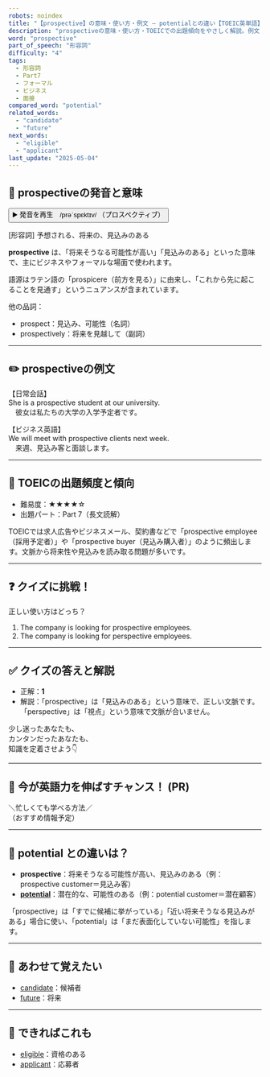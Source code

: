 ```yaml
---
robots: noindex
title: "【prospective】の意味・使い方・例文 ― potentialとの違い【TOEIC英単語】"
description: "prospectiveの意味・使い方・TOEICでの出題傾向をやさしく解説。例文・クイズ付きでpotentialとの違いもわかりやすく学べます。"
word: "prospective"
part_of_speech: "形容詞"
difficulty: "4"
tags:
  - 形容詞
  - Part7
  - フォーマル
  - ビジネス
  - 面接
compared_word: "potential"
related_words:
  - "candidate"
  - "future"
next_words:
  - "eligible"
  - "applicant"
last_update: "2025-05-04"
---
```


## 🔰 prospectiveの発音と意味

<button class="play-audio" onclick="playTTS('prospective')">
  <span class="play-audio-main">
    ▶️ 発音を再生　/prəˈspɛktɪv/
  </span>
  <span class="play-audio-sub">
    （プロスペクティブ）
  </span>
</button>

[形容詞] 予想される、将来の、見込みのある

**prospective** は、「将来そうなる可能性が高い」「見込みのある」といった意味で、主にビジネスやフォーマルな場面で使われます。

語源はラテン語の「prospicere（前方を見る）」に由来し、「これから先に起こることを見通す」というニュアンスが含まれています。

他の品詞：  
- prospect：見込み、可能性（名詞）
- prospectively：将来を見越して（副詞）

---

## ✏️ prospectiveの例文

【日常会話】  
She is a prospective student at our university.  
　彼女は私たちの大学の入学予定者です。

【ビジネス英語】  
We will meet with prospective clients next week.  
　来週、見込み客と面談します。

---

## 🎯 TOEICの出題頻度と傾向

- 難易度：★★★★☆
- 出題パート：Part 7（長文読解）

TOEICでは求人広告やビジネスメール、契約書などで「prospective employee（採用予定者）」や「prospective buyer（見込み購入者）」のように頻出します。文脈から将来性や見込みを読み取る問題が多いです。

---

## ❓ クイズに挑戦！

正しい使い方はどっち？

1. The company is looking for prospective employees.  
2. The company is looking for perspective employees.

---

## ✅ クイズの答えと解説

- 正解：**1**
- 解説：「prospective」は「見込みのある」という意味で、正しい文脈です。「perspective」は「視点」という意味で文脈が合いません。

少し迷ったあなたも、  
カンタンだったあなたも、  
知識を定着させよう👇️

---

## 🚀 今が英語力を伸ばすチャンス！ (PR)

<div class="info-center">
＼忙しくても学べる方法／<br>  
（おすすめ情報予定）
</div>

---

## 🤔  potential との違いは？

- **prospective**：将来そうなる可能性が高い、見込みのある（例：prospective customer＝見込み客）
- **[potential](/word/potential/)**：潜在的な、可能性のある（例：potential customer＝潜在顧客）

「prospective」は「すでに候補に挙がっている」「近い将来そうなる見込みがある」場合に使い、「potential」は「まだ表面化していない可能性」を指します。

---

## 🧩 あわせて覚えたい

- [candidate](/word/candidate/)：候補者
- [future](/word/future/)：将来

---

## 📖 できればこれも

- [eligible](/word/eligible/)：資格のある
- [applicant](/word/applicant/)：応募者

<!-- cvid: aid10_bid30 -->

